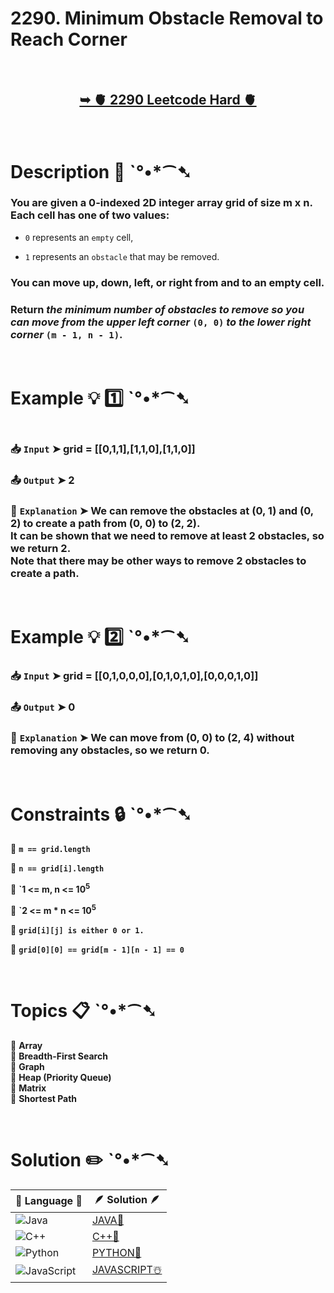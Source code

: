 # 2290. Minimum Obstacle Removal to Reach Corner

</br>

<h2 align="center"> 

<a href="https://leetcode.com/problems/minimum-obstacle-removal-to-reach-corner/description/?envType=daily-question&envId=2024-11-28"><strong>➥ 🫀 2290 Leetcode Hard 🫀 </strong></a>
</h2>

</br>

# Description 📜 ˋ°•*⁀➷

### You are given a 0-indexed 2D integer array grid of size m x n. Each cell has one of two values:

- `0` represents an `empty` cell,

- `1` represents an `obstacle` that may be removed.

### You can move up, down, left, or right from and to an empty cell.

### Return *the minimum number of obstacles to remove so you can move from the upper left corner* `(0, 0)` *to the lower right corner* `(m - 1, n - 1)`.

</br>

# Example 💡 1️⃣ ˋ°•*⁀➷

<img src="" width="" height=""/>

  ### 📥 `Input`  ➤ grid = [[0,1,1],[1,1,0],[1,1,0]]

  ### 📤 `Output`  ➤ 2

  ### 🔦 `Explanation`  ➤ We can remove the obstacles at (0, 1) and (0, 2) to create a path from (0, 0) to (2, 2).</br> It can be shown that we need to remove at least 2 obstacles, so we return 2.</br> Note that there may be other ways to remove 2 obstacles to create a path.

</br>

# Example 💡 2️⃣ ˋ°•*⁀➷

  ### 📥 `Input` ➤  grid = [[0,1,0,0,0],[0,1,0,1,0],[0,0,0,1,0]]

  ### 📤 `Output`  ➤ 0

  ### 🔦 `Explanation` ➤  We can move from (0, 0) to (2, 4) without removing any obstacles, so we return 0.

</br>

# Constraints 🔒 ˋ°•*⁀➷

🔹 **`m == grid.length`** </br>

🔹 **`n == grid[i].length`** </br>

🔹 **`1 <= m, n <= 10<sup>5</sup>** </br>

🔹 **`2 <= m * n <= 10<sup>5</sup>** </br>

🔹 **`grid[i][j] is either 0 or 1.`** </br>

🔹 **`grid[0][0] == grid[m - 1][n - 1] == 0`** </br>

</br>

# Topics 📋 ˋ°•*⁀➷

🔸 **Array**  </br>
🔸 **Breadth-First Search**  </br>
🔸 **Graph**  </br>
🔸 **Heap (Priority Queue)**  </br>
🔸 **Matrix**  </br>
🔸 **Shortest Path**  </br>

</br>

# Solution ✏️ ˋ°•*⁀➷

| 📒 Language 📒  | 🪶 Solution 🪶 |
| ------------- | ------------- |
|  ![Java](https://img.shields.io/badge/java-%23ED8B00.svg?style=for-the-badge&logo=openjdk&logoColor=white)  | [JAVA🍁]() |
|  ![C++](https://img.shields.io/badge/c++-%2300599C.svg?style=for-the-badge&logo=c%2B%2B&logoColor=white)  | [C++🎲]()  |
|  ![Python](https://img.shields.io/badge/python-3670A0?style=for-the-badge&logo=python&logoColor=ffdd54)    | [PYTHON🍰]() |
| ![JavaScript](https://img.shields.io/badge/javascript-%23323330.svg?style=for-the-badge&logo=javascript&logoColor=%23F7DF1E)   | [JAVASCRIPT☃️]() |
